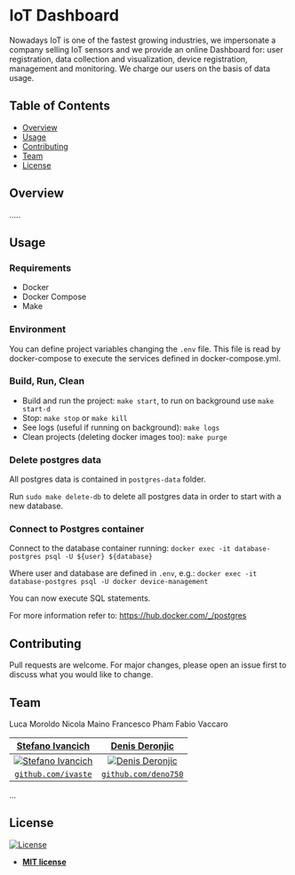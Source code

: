 # IoT Dashboard #

Nowadays IoT is one of the fastest growing industries, we impersonate a company selling IoT sensors and we provide an online Dashboard for: user registration, data collection and visualization, device registration, management and monitoring. We charge our users on the basis of data usage.


## Table of Contents
- [Overview](#overview)
- [Usage](#usage)
- [Contributing](#contributing)
- [Team](#team)
- [License](#license)

## Overview
.....

## Usage

### Requirements
- Docker
- Docker Compose
- Make

### Environment
You can define project variables changing the `.env` file. 
This file is read by docker-compose to execute the services defined in docker-compose.yml.

### Build, Run, Clean
- Build and run the project: `make start`, to run on background use `make start-d`
- Stop: `make stop` or `make kill`
- See logs (useful if running on background): `make logs`
- Clean projects (deleting docker images too): `make purge`

### Delete postgres data
All postgres data is contained in `postgres-data` folder.

Run `sudo make delete-db` to delete all postgres data in order to start with a new database.


### Connect to Postgres container
Connect to the database container running:
`docker exec -it database-postgres psql -U ${user} ${database}`

Where user and database are defined in `.env`, e.g.:
`docker exec -it database-postgres psql -U docker device-management`

You can now execute SQL statements.

For more information refer to: https://hub.docker.com/_/postgres


## Contributing
Pull requests are welcome. For major changes, please open an issue first to discuss what you would like to change.

## Team
Luca Moroldo
Nicola Maino
Francesco Pham
Fabio Vaccaro

| **[Stefano Ivancich](https://stefanoivancich.com)**| **[Denis Deronjic](https://github.com/deno750)** |
| :---: |:---:|
| [![Stefano Ivancich](https://avatars1.githubusercontent.com/u/36710626?s=200&v=4)](https://stefanoivancich.com)    | [![Denis Deronjic](https://avatars1.githubusercontent.com/u/28018184?s=200&v=4)](https://github.com/deno750) |
| [`github.com/ivaste`](https://github.com/ivaste) | [`github.com/deno750`](https://github.com/deno750) |
...

## License
[![License](http://img.shields.io/:license-mit-blue.svg?style=flat-square)](http://badges.mit-license.org)

- **[MIT license](http://opensource.org/licenses/mit-license.php)**
